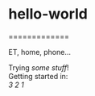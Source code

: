 # hello-world
=============

ET, home, phone...

Trying _some stuff_!  
Getting started in:  
*3*  *2*  *1*




